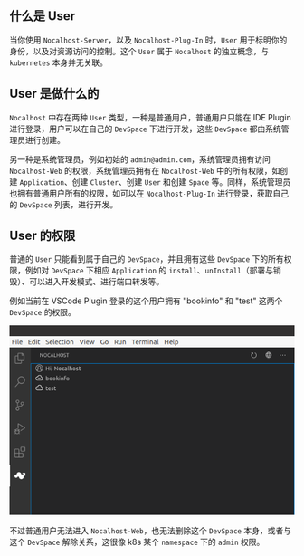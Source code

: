 ## 什么是 User

当你使用 `Nocalhost-Server`，以及 `Nocalhost-Plug-In` 时，`User` 用于标明你的身份，以及对资源访问的控制。这个 `User` 属于 `Nocalhost` 的独立概念，与 `kubernetes` 本身并无关联。

## User 是做什么的

`Nocalhost` 中存在两种  `User` 类型，一种是普通用户，普通用户只能在 IDE Plugin 进行登录，用户可以在自己的 `DevSpace` 下进行开发，这些 `DevSpace` 都由系统管理员进行创建。

另一种是系统管理员，例如初始的 `admin@admin.com`，系统管理员拥有访问 `Nocalhost-Web` 的权限，系统管理员拥有在 `Nocalhost-Web` 中的所有权限，如创建 `Application`、创建 `Cluster`、创建 `User` 和创建 `Space` 等。同样，系统管理员也拥有普通用户所有的权限，如可以在 `Nocalhost-Plug-In` 进行登录，获取自己的 `DevSpace` 列表，进行开发。

## User 的权限

普通的 `User` 只能看到属于自己的 `DevSpace`，并且拥有这些 `DevSpace` 下的所有权限，例如对 `DevSpace` 下相应 `Application` 的 `install`、`unInstall`（部署与销毁）、可以进入开发模式、进行端口转发等。

例如当前在 VSCode Plugin 登录的这个用户拥有 "bookinfo" 和 "test" 这两个 `DevSpace` 的权限。 

![](../../assets/images/concept/user-space-list.png)

不过普通用户无法进入 `Nocalhost-Web`，也无法删除这个 `DevSpace` 本身，或者与这个 `DevSpace` 解除关系，这很像 k8s 某个 `namespace` 下的 `admin` 权限。